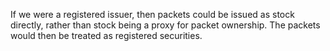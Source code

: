 If we were a registered issuer, then packets could be issued as stock directly, rather than stock being a proxy for packet ownership.  The packets would then be treated as registered securities.